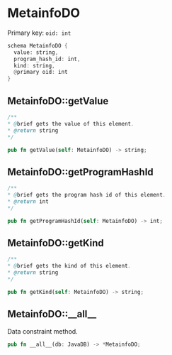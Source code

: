 # MetainfoDO

Primary key: `oid: int`

```rust
schema MetainfoDO {
  value: string,
  program_hash_id: int,
  kind: string,
  @primary oid: int
}
```
## MetainfoDO::getValue

```java
/**
* @brief gets the value of this element.
* @return string
*/
```
```rust
pub fn getValue(self: MetainfoDO) -> string;
```
## MetainfoDO::getProgramHashId

```java
/**
* @brief gets the program hash id of this element.
* @return int
*/
```
```rust
pub fn getProgramHashId(self: MetainfoDO) -> int;
```
## MetainfoDO::getKind

```java
/**
* @brief gets the kind of this element.
* @return string
*/
```
```rust
pub fn getKind(self: MetainfoDO) -> string;
```
## MetainfoDO::\_\_all\_\_

Data constraint method.

```rust
pub fn __all__(db: JavaDB) -> *MetainfoDO;
```
